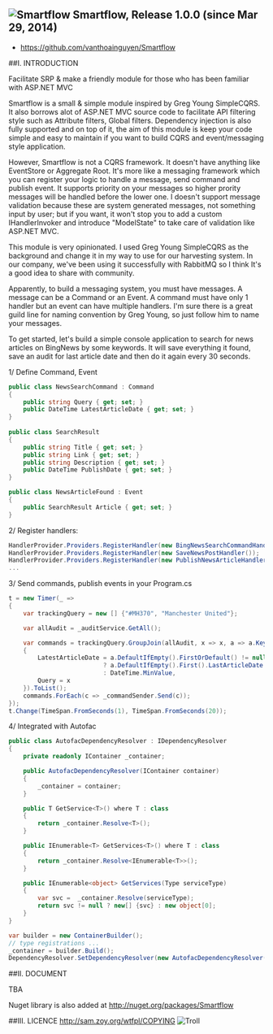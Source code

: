 ![Smartflow](http://oi60.tinypic.com/2mwcqq.jpg)
Smartflow, Release 1.0.0 (since Mar 29, 2014)
-----------------------------------------------------------------------
* https://github.com/vanthoainguyen/Smartflow


##I. INTRODUCTION

Facilitate SRP & make a friendly module for those who has been familiar with ASP.NET MVC

Smartflow is a small & simple module inspired by Greg Young SimpleCQRS. It also borrows alot of ASP.NET MVC source code to facilitate API filtering style such as Attribute filters, Global filters. Dependency injection is also fully supported and on top of it, the aim of this module is keep your code simple and easy to maintain if you want to build CQRS and event/messaging style application. 

However, Smartflow is not a CQRS framework. It doesn't have anything like EventStore or Aggregate Root. It's more like a messaging framework which you can register your logic to handle a message, send command and publish event. It supports priority on your messages so higher prority messages will be handled before the lower one. I doesn't support message validation because these are system generated messages, not something input by user; but if you want, it won't stop you to add a custom IHandlerInvoker and introduce "ModelState" to take care of validation like ASP.NET MVC.

This module is very opinionated. I used Greg Young SimpleCQRS as the background and change it in my way to use for our harvesting system. In our company, we've been using it successfully with RabbitMQ so I think It's a good idea to share with community.

Apparently, to build a messaging system, you must have messages. A message can be a Command or an Event. A command must have only 1 handler but an event can have multiple handlers. I'm sure there is a great guild line for naming convention by Greg Young, so just follow him to name your messages.

To get started, let's build a simple console application to search for news articles on BingNews by some keywords. It will save everything it found, save an audit for last article date and then do it again every 30 seconds.

1/ Define Command, Event

```c#
public class NewsSearchCommand : Command
{
	public string Query { get; set; }
	public DateTime LatestArticleDate { get; set; }
}
	
public class SearchResult
{
	public string Title { get; set; }
	public string Link { get; set; }
	public string Description { get; set; }
	public DateTime PublishDate { get; set; }
}

public class NewsArticleFound : Event
{
	public SearchResult Article { get; set; }
}
```

2/ Register handlers:

```c#
HandlerProvider.Providers.RegisterHandler(new BingNewsSearchCommandHandler());
HandlerProvider.Providers.RegisterHandler(new SaveNewsPostHandler());
HandlerProvider.Providers.RegisterHandler(new PublishNewsArticleHandler());
...
```

3/ Send commands, publish events in your Program.cs

```c#
t = new Timer(_ =>
{
	var trackingQuery = new [] {"#MH370", "Manchester United"};

	var allAudit = _auditService.GetAll();

	var commands = trackingQuery.GroupJoin(allAudit, x => x, a => a.Keyword, (x,a) => new NewsSearchCommand
	{
		LatestArticleDate = a.DefaultIfEmpty().FirstOrDefault() != null 
						  ? a.DefaultIfEmpty().First().LastArticleDate 
						  : DateTime.MinValue,
		Query = x
	}).ToList();
	commands.ForEach(c => _commandSender.Send(c));
});
t.Change(TimeSpan.FromSeconds(1), TimeSpan.FromSeconds(20));
```

4/ Integrated with Autofac

```c#
public class AutofacDependencyResolver : IDependencyResolver
{
	private readonly IContainer _container;

	public AutofacDependencyResolver(IContainer container)
	{
		_container = container;
	}

	public T GetService<T>() where T : class
	{
		return _container.Resolve<T>();
	}

	public IEnumerable<T> GetServices<T>() where T : class
	{
		return _container.Resolve<IEnumerable<T>>();
	}

	public IEnumerable<object> GetServices(Type serviceType)
	{
		var svc =  _container.Resolve(serviceType);
		return svc != null ? new[] {svc} : new object[0];
	}
}

var builder = new ContainerBuilder();
// type registrations ...
_container = builder.Build();
DependencyResolver.SetDependencyResolver(new AutofacDependencyResolver(_container));
```

##II. DOCUMENT

TBA

Nuget library is also added at http://nuget.org/packages/Smartflow

##III. LICENCE
http://sam.zoy.org/wtfpl/COPYING 
![Troll](http://i40.tinypic.com/2m4vl2x.jpg) 
